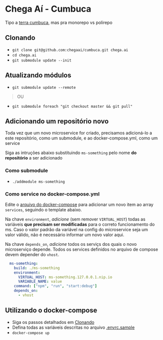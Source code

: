 # Chega Aí - Cumbuca
Tipo a
[terra cumbuca](https://twitter.com/chorandissima/status/1118177525195259905),
 mas pra monorepo vs polirepo


## Clonando
- `git clone git@github.com:chegaai/cumbuca.git chega.ai`
- `cd chega.ai`
- `git submodule update --init`

## Atualizando módulos
- `git submodule update --remote`
> OU
- `git submodule foreach "git checkout master && git pull"`

## Adicionando um repositório novo
Toda vez que um novo microservice for criado, precisamos adicioná-lo a este 
repositório, como um submodule, e ao docker-compose.yml, como um service

Siga as intruções abaixo substituindo `ms-something` pelo nome
**do repositório** a ser adicionado

### Como submodule
- `./addmodule ms-something`

### Como service no docker-compose.yml
Edite o [arquivo do docker-compose](docker-compose.yml) para adicionar um novo
item ao array `services`, seguindo o template abaixo.

Na chave `environment`, *adicione* (sem remover `VIRTUAL_HOST`) todas as 
variáveis **que precisam ser modificadas** para o correto funcionamento do ms.
Caso o valor padrão da variável na config do microservice seja um valor válido, 
não é necessário informar um novo valor aqui.

Na chave `depends_on`, *adicione* todos os serviçs dos quais o novo microserviço
depende. Todos os services definidos no arquivo de compose devem depender do `vhost`.

```yaml
  ms-something:
    build: ./ms-something
    environment:
      VIRTUAL_HOST: ms-something.127.0.0.1.nip.io
      VARIABLE_NAME: value
    command: ["npm", "run", "start:debug"]
    depends_on:
      - vhost
```

## Utilizando o docker-compose
- Siga os passos detalhados em [Clonando](#clonando)
- Defina todas as variáveis descritas no arquivo [.envrc.sample](.envrc.sample)
- `docker-compose up`